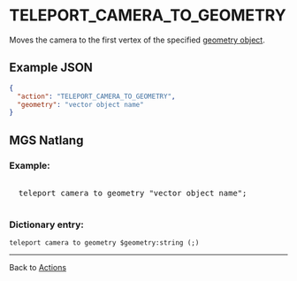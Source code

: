 # TELEPORT_CAMERA_TO_GEOMETRY

Moves the camera to the first vertex of the specified [geometry object](maps/vector_objects).

## Example JSON

```json
{
  "action": "TELEPORT_CAMERA_TO_GEOMETRY",
  "geometry": "vector object name"
}
```

## MGS Natlang

### Example:

<pre class="HyperMD-codeblock mgs">

  <span class="verb">teleport</span> <span class="target">camera</span> <span class="">to</span> <span class="sigil">geometry</span> <span class="string">"vector object name"</span><span class="terminator">;</span>

</pre>

### Dictionary entry:

```
teleport camera to geometry $geometry:string (;)
```

---

Back to [Actions](actions)
